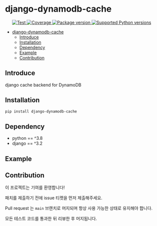 # django-dynamodb-cache

<p align="center">
<a href="https://github.com/xncbf/django-dynamodb-cache/actions?query=workflow%3ATests+event%3Apush+branch%3Amain" target="_blank">
    <img src="https://github.com/xncbf/django-dynamodb-cache/workflows/Tests/badge.svg?event=push&branch=main" alt="Test">
</a>
<a href="https://codecov.io/gh/xncbf/django-dynamodb-cache" target="_blank">
    <img src="https://img.shields.io/codecov/c/github/xncbf/django-dynamodb-cache?color=%2334D058" alt="Coverage">
</a>
<a href="https://pypi.org/project/django-dynamodb-cache" target="_blank">
    <img src="https://img.shields.io/pypi/v/django-dynamodb-cache?color=%2334D058&label=pypi%20package" alt="Package version">
</a>
<a href="https://pypi.org/project/django-dynamodb-cache" target="_blank">
    <img src="https://img.shields.io/pypi/pyversions/django-dynamodb-cache.svg?color=%2334D058" alt="Supported Python versions">
</a>
</p>

- [django-dynamodb-cache](#django-dynamodb-cache)
  - [Introduce](#introduce)
  - [Installation](#installation)
  - [Dependency](#dependency)
  - [Example](#example)
  - [Contribution](#contribution)

## Introduce

django cache backend for DynamoDB

## Installation

```sh
pip install django-dynamodb-cache
```

## Dependency

- python == ^3.8
- django == ^3.2

## Example


## Contribution

이 프로젝트는 기여를 환영합니다!

패치를 제출하기 전에 issue 티켓을 먼저 제출해주세요.

Pull request 는 `main` 브랜치로 머지되며 항상 사용 가능한 상태로 유지해야 합니다.

모든 테스트 코드를 통과한 뒤 리뷰한 후 머지됩니다.
